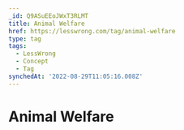 ```yaml
---
_id: Q9ASuEEoJWxT3RLMT
title: Animal Welfare
href: https://lesswrong.com/tag/animal-welfare
type: tag
tags:
  - LessWrong
  - Concept
  - Tag
synchedAt: '2022-08-29T11:05:16.008Z'
---
```

# Animal Welfare

